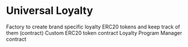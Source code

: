 # Universal Loyalty

Factory to create brand specific loyalty ERC20 tokens and keep track of them (contract)
Custom ERC20 token contract
Loyalty Program Manager contract

